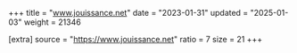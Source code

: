 +++
title = "www.jouissance.net"
date = "2023-01-31"
updated = "2025-01-03"
weight = 21346

[extra]
source = "https://www.jouissance.net"
ratio = 7
size = 21
+++
